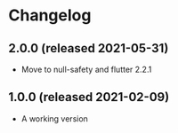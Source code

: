 # Changelog

## 2.0.0 (released 2021-05-31)
- Move to null-safety and flutter 2.2.1

## 1.0.0 (released 2021-02-09)
- A working version